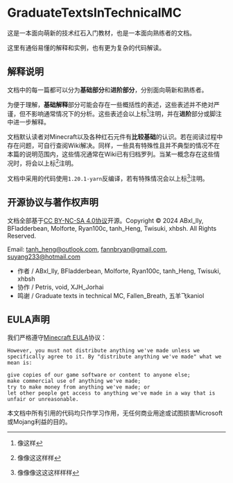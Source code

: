 # GraduateTextsInTechnicalMC

这是一本面向萌新的技术红石入门教材，也是一本面向熟练者的文档。

这里有通俗易懂的解释和实例，也有更为复杂的代码解读。

## 解释说明

文档中的每一篇都可以分为**基础部分**和**进阶部分**，分别面向萌新和熟练者。

为便于理解，**基础解释**部分可能会存在一些概括性的表述，这些表述并不绝对严谨，但不影响通常情况下的分析。这些表述会以上标[^1]注明，并在**进阶**部分或脚注中进一步解释。

文档默认读者对Minecraft以及各种红石元件有**比较基础**的认识。若在阅读过程中存在问题，可自行查阅Wiki解决。同样，一些具有特殊性且并不典型的情况不在本篇的说明范围内，这些情况通常在Wiki已有归档罗列。当某一概念存在这些情况时，将会以上标[^2]注明。

文档中采用的代码使用`1.20.1-yarn`反编译，若有特殊情况会以上标[^3]注明。

## 开源协议与著作权声明

文档全部基于[CC BY-NC-SA 4.0协议](https://creativecommons.org/licenses/by-nc-sa/4.0/legalcode.zh-hans)开源。Copyright © 2024 ABxl_lly, BFladderbean, Molforte, Ryan100c, tanh_Heng, Twisuki, xhbsh. All Rights Reserved.

Email: <tanh_heng@outlook.com>, <fannbryan@gmail.com>, <suyang233@hotmail.com>

- 作者 / ABxl_lly, BFladderbean, Molforte, Ryan100c, tanh_Heng, Twisuki, xhbsh
- 协作 / Petris, void, XJH_Jorhai
- 鸣谢 / Graduate texts in technical MC, Fallen_Breath, 五羊飞kaniol

## EULA声明

我们严格遵守[Minecraft EULA](https://www.minecraft.net/en-us/eula)协议：
```
However, you must not distribute anything we've made unless we specifically agree to it. By "distribute anything we've made" what we mean is:

give copies of our game software or content to anyone else;
make commercial use of anything we've made;
try to make money from anything we've made; or
let other people get access to anything we've made in a way that is unfair or unreasonable.
```
本文档中所有引用的代码均只作学习作用，无任何商业用途或试图损害Microsoft或Mojang利益的目的。

[^1]: 像这样
[^2]: 像像这这样样
[^3]: 像像像这这这样样样